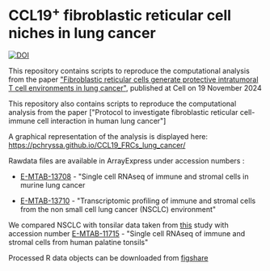 # CCL19<sup>+</sup> fibroblastic reticular cell niches in lung cancer


[![DOI](https://zenodo.org/badge/839786594.svg)](https://doi.org/10.5281/zenodo.17245490)


This repository contains scripts to reproduce the computational analysis from the paper ["Fibroblastic reticular cells generate protective intratumoral T cell environments in lung cancer"](https://doi.org/10.1016/j.cell.2024.10.042), published at Cell on 19 November 2024

This repository also contains scripts to reproduce the computational analysis from the paper ["Protocol to investigate fibroblastic reticular cell-immune cell interaction in human lung cancer"]

A graphical representation of the analysis is displayed here: https://pchryssa.github.io/CCL19_FRCs_lung_cancer/ 


Rawdata files are available in ArrayExpress under accession numbers :

* [E-MTAB-13708](https://www.ebi.ac.uk/biostudies/arrayexpress/studies/E-MTAB-13708) - "Single cell RNAseq of immune and stromal cells in murine lung cancer

* [E-MTAB-13710](https://www.ebi.ac.uk/biostudies/arrayexpress/studies/E-MTAB-13710) - "Transcriptomic profiling of immune and stromal cells from the non small cell lung cancer (NSCLC) environment"


We compared NSCLC with tonsilar data taken from [this](https://doi.org/10.1038/s41590-023-01502-4) study with accession number [E-MTAB-11715](https://www.ebi.ac.uk/biostudies/arrayexpress/studies/E-MTAB-11715) - "Single cell RNAseq of immune and stromal cells from human palatine tonsils"


Processed R data objects can be downloaded from [figshare](https://doi.org/10.6084/m9.figshare.26827640)
